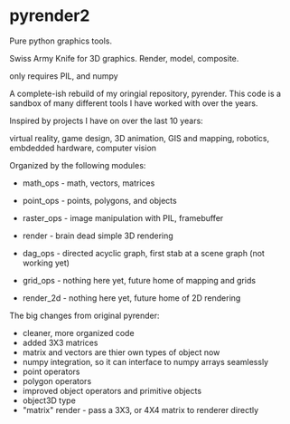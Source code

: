 # pyrender2

Pure python graphics tools. 

Swiss Army Knife for 3D graphics. Render, model, composite. 

only requires PIL, and numpy 


A complete-ish rebuild of my oringial repository, pyrender. 
This code is a sandbox of many different tools I have worked with over the years.


Inspired by projects I have on over the last 10 years:

   virtual reality, game design, 3D animation, GIS and mapping,
   robotics, embdedded hardware, computer vision 


Organized by the following modules:

   -  math_ops   - math, vectors, matrices  
   -  point_ops  - points, polygons, and objects 
   -  raster_ops - image manipulation with PIL, framebuffer  
   -  render     - brain dead simple 3D rendering 

   -  dag_ops    - directed acyclic graph, first stab at a scene graph (not working yet)
   -  grid_ops   - nothing here yet, future home of mapping and grids 
   -  render_2d  - nothing here yet, future home of 2D rendering 


The big changes from original pyrender:

  - cleaner, more organized code 
  - added 3X3 matrices 
  - matrix and vectors are thier own types of object now
  - numpy integration, so it can interface to numpy arrays seamlessly 
  - point operators 
  - polygon operators 
  - improved object operators and primitive objects
  - object3D type 
  - "matrix" render - pass a 3X3, or 4X4 matrix to renderer directly 









